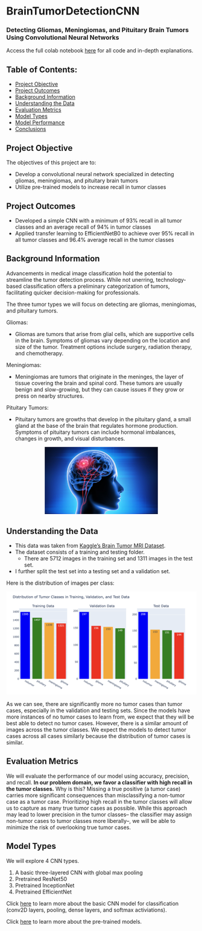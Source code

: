 # BrainTumorDetectionCNN
### Detecting Gliomas, Meningiomas, and Pituitary Brain Tumors Using Convolutional Neural Networks
Access the full colab notebook [here](https://colab.research.google.com/drive/1Pt5eP8k2_BcnuVyksN1Qu_O1P0XF4yb3?usp=sharing) for all code and in-depth explanations. 

## Table of Contents:
- [Project Objective](#project-objective)
- [Project Outcomes](#project-outcomes)
- [Background Information](#background-information)
- [Understanding the Data](#understanding-the-data)
- [Evaluation Metrics](#evaluation-metrics)
- [Model Types](#model-types)
- [Model Performance](#model-performance)
- [Conclusions](#conclusions)
  
## Project Objective
The objectives of this project are to:
- Develop a convolutional neural network specialized in detecting gliomas, meningiomas, and pituitary brain tumors
- Utilize pre-trained models to increase recall in tumor classes
## Project Outcomes 
- Developed a simple CNN with a minimum of 93% recall in all tumor classes and an average recall of 94% in tumor classes
- Applied transfer learning to EfficientNetB0 to achieve over 95% recall in all tumor classes and 96.4% average recall in the tumor classes

## Background Information
Advancements in medical image classification hold the potential to streamline the tumor detection process. While not unerring, technology-based classification offers a preliminary categorization of tumors, facilitating quicker decision-making for professionals.

The three tumor types we will focus on detecting are gliomas, meningiomas, and pituitary tumors. 

Gliomas:
- Gliomas are tumors that arise from glial cells, which are supportive cells in the brain. Symptoms of gliomas vary depending on the location and size of the tumor. Treatment options include surgery, radiation therapy, and chemotherapy.

Meningiomas:
- Meningiomas are tumors that originate in the meninges, the layer of tissue covering the brain and spinal cord. These tumors are usually benign and slow-growing, but they can cause issues if they grow or press on nearby structures.

Pituitary Tumors:
- Pituitary tumors are growths that develop in the pituitary gland, a small gland at the base of the brain that regulates hormone production. Symptoms of pituitary tumors can include hormonal imbalances, changes in growth, and visual disturbances.

<p align="center">
  <img src="Images/brain_tumor_background_image.jpeg" alt="Image Alt Text" width="300px" height="auto">
</p>

## Understanding the Data
- This data was taken from [Kaggle’s Brain Tumor MRI Dataset](https://www.kaggle.com/datasets/masoudnickparvar/brain-tumor-mri-dataset?rvi=1). 
- The dataset consists of a training and testing folder. 
  - There are 5712 images in the training set and 1311 images in the test set. 
- I further split the test set into a testing set and a validation set.
  
Here is the distribution of images per class:

<p align="center">
  <img src="Images/DataDistribution.png" alt="Image Alt Text" width="700px" height="auto">
</p>

As we can see, there are significantly more no tumor cases than tumor cases, especially in the validation and testing sets.  Since the models have more instances of no tumor cases to learn from, we expect that they will be best able to detect no tumor cases. 
However, there is a similar amount of images across the tumor classes. We expect the models to detect tumor cases across all cases similarly because the distribution of tumor cases is similar.

## Evaluation Metrics 
We will evaluate the performance of our model using accuracy, precision, and recall. **In our problem domain, we favor a classifier with high recall in the tumor classes.** Why is this? Missing a true positive (a tumor case) carries more significant consequences than misclassifying a non-tumor case as a tumor case. Prioritizing high recall in the tumor classes will allow us to capture as many true tumor cases as possible. While this approach may lead to lower precision in the tumor classes– the classifier may assign non-tumor cases to tumor classes more liberally–, we will be able to minimize the risk of overlooking true tumor cases.

## Model Types
We will explore 4 CNN types.
1) A basic three-layered CNN with global max pooling
2) Pretrained ResNet50
3) Pretrained InceptionNet
4) Pretrained EfficientNet

Click [here](https://docs.google.com/document/d/1rzPfFhG4TEHhzyGpa0jx905BPoGSowLiE98WUArPvhM/edit?usp=sharing) to learn more about the basic CNN model for classification (conv2D layers, pooling, dense layers, and softmax activiations).

Click [here](https://docs.google.com/document/d/1tONf-wTolvjdriQJEn178vQQC4XlJ6PoGlZtUC6LbvA/edit?usp=sharing) to learn more about the pre-trained models.

